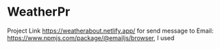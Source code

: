 # WeatherPr
Project Link
https://weatherabout.netlify.app/
for send message to Email:
https://www.npmjs.com/package/@emailjs/browser, I used
